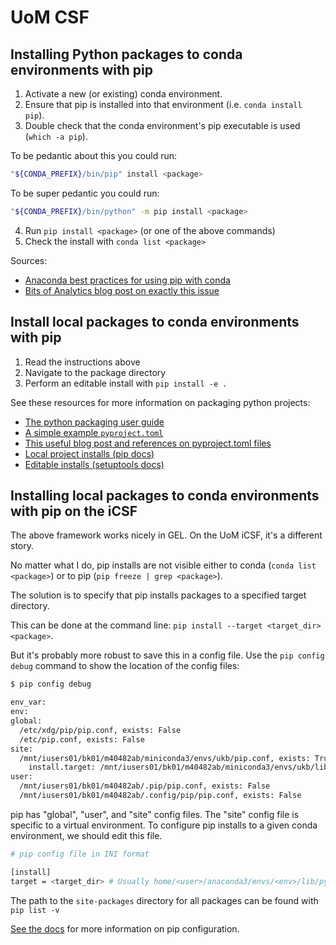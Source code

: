 # UoM CSF

## Installing Python packages to conda environments with pip

1. Activate a new (or existing) conda environment.
2. Ensure that pip is installed into that environment (i.e. `conda install pip`).
3. Double check that the conda environment's pip executable is used (`which -a pip`).

To be pedantic about this you could run:
```bash
"${CONDA_PREFIX}/bin/pip" install <package>
```

To be super pedantic you could run:
```bash
"${CONDA_PREFIX}/bin/python" -m pip install <package>
```
4. Run `pip install <package>` (or one of the above commands)
5. Check the install with `conda list <package>`

Sources:
- [Anaconda best practices for using pip with conda](https://www.anaconda.com/blog/using-pip-in-a-conda-environment)
- [Bits of Analytics blog post on exactly this issue](https://bitsofanalytics.org/posts/pip-conda-local-dev/pip_conda_local_dev.html)

## Install local packages to conda environments with pip
1. Read the instructions above
2. Navigate to the package directory
3. Perform an editable install with `pip install -e .`

See these resources for more information on packaging python projects:
- [The python packaging user guide](https://packaging.python.org/en/latest/tutorials/packaging-projects/)
- [A simple example `pyproject.toml`](https://github.com/space-physics/lowtran/blob/main/pyproject.toml)
- [This useful blog post and references on pyproject.toml files](https://www.scivision.dev/python-minimal-package/)
- [Local project installs (pip docs)](https://pip.pypa.io/en/stable/topics/local-project-installs/)
- [Editable installs (setuptools docs)](https://setuptools.pypa.io/en/latest/userguide/development_mode.html)

## Installing local packages to conda environments with pip on the iCSF
The above framework works nicely in GEL.
On the UoM iCSF, it's a different story.

No matter what I do, pip installs are not visible either to conda (`conda list <package>`) or to pip (`pip freeze | grep <package>`).

The solution is to specify that pip installs packages to a specified target directory.

This can be done at the command line: `pip install --target <target_dir> <package>`.

But it's probably more robust to save this in a config file. Use the `pip config debug` command to show the location of the config files: 

```bash
$ pip config debug

env_var:
env:
global:
  /etc/xdg/pip/pip.conf, exists: False
  /etc/pip.conf, exists: False
site:
  /mnt/iusers01/bk01/m40482ab/miniconda3/envs/ukb/pip.conf, exists: True
    install.target: /mnt/iusers01/bk01/m40482ab/miniconda3/envs/ukb/lib/python3.8/site-packages
user:
  /mnt/iusers01/bk01/m40482ab/.pip/pip.conf, exists: False
  /mnt/iusers01/bk01/m40482ab/.config/pip/pip.conf, exists: False
```

pip has "global", "user", and "site" config files. The "site" config file is specific to a virtual environment. To configure pip installs to a given conda environment, we should edit this file.

```bash
# pip config file in INI format

[install]
target = <target_dir> # Usually home/<user>/anaconda3/envs/<env>/lib/python<version>/site-packages/
```

The path to the `site-packages` directory for all packages can be found with `pip list -v`

[See the docs](https://pip.pypa.io/en/stable/topics/configuration/) for more information on pip configuration.
